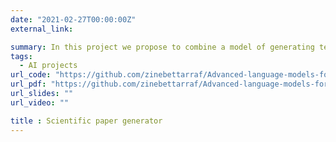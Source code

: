 ```yaml
---
date: "2021-02-27T00:00:00Z"
external_link: 

summary: In this project we propose to combine a model of generating text based on a neural network (LSTM model) and grammar-based text generator to generate scientific research paper more complicated to be detected by the former detectors with the aim of finding a more robust detector.
tags:
  - AI projects 
url_code: "https://github.com/zinebettarraf/Advanced-language-models-for-scientific-text-generation"
url_pdf: "https://github.com/zinebettarraf/Advanced-language-models-for-scientific-text-generation/blob/main/the%20project's%20scientific%20paper.pdf"
url_slides: ""
url_video: ""

title : Scientific paper generator
---
```

